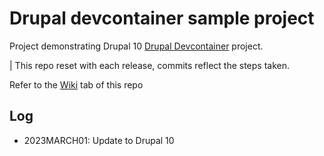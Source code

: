# Drupal devcontainer sample project

Project demonstrating Drupal 10 [Drupal Devcontainer](https://github.com/alchatti/drupal-devcontainer) project.

| This repo reset with each release, commits reflect the steps taken.

Refer to the [Wiki](https://github.com/alchatti/drupal-devcontainer-sample-project/wiki) tab of this repo

## Log
- 2023MARCH01: Update to Drupal 10
